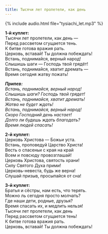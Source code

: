 ```yaml
---
title: Тысячи лет пролетели, как день
---
```

{% include audio.html file="tysiachi_let.mp3" %}

**1-й куплет:**  
Тысячи лет пролетели, как день —  
Перед рассветом сгущается тень.  
К битве готова вражия рать.  
Церковь, вставай! Ты должна побеждать!  
Встань, поднимайся, верный народ!  
Слышишь шаги — Господь твой грядёт!  
Встань, поднимайся, хватит дремать —  
Время сегодня жатву пожать!

_**Припев:**  
Встань, поднимайся, верный народ!  
Слышишь шаги? Господь твой грядет!  
Встань, поднимайся, хватит дремать!  
Жатва не будет ждать!  
Встань, поднимайся, верный народ!  
Скоро Господний день настает!  
Долго ли будешь ждать благодать?  
Время людей спасать!_

**2-й куплет:**  
Церковь Христова — Божьи уста.  
Встань, проповедуй Царство Христа!  
Весть о спасеньи с края на край  
Всем и повсюду провозглашай!  
Церковь Христова, святость храни!  
Силу Святого Духа прими!  
Церковь-невеста, будь же верна!  
Слушай призыв, просыпайся от сна!

**3-й куплет:**  
Братья и сёстры, нам есть, что терять.  
Можно ль сегодня просто молчать?  
Где наши дети, родные, друзья?  
Время спасать их, и медлить нельзя!  
Тысячи лет пролетели, как день  
Перед рассветом сгущается тень!  
К битве готова вражия рать.  
Церковь, вставай! Ты должна побеждать!
